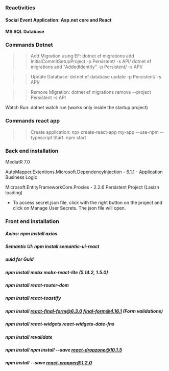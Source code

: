 ### Reactivities
#### Social Event Application: Asp.net core and React 

#### MS SQL Database


### Commands Dotnet

>> Add Migration using EF: dotnet ef migrations add InitialCommitSetupProject -p Persistent/ -s API/
>> dotnet ef migrations add "AddedIdentity" -p Persistent/ -s API/


>> Update Database: dotnet ef database update -p Persistent/ -s API/

>> Remove Migration: dotnet ef migrations remove --project Persistent -s API

Watch Run: dotnet watch run (works only inside the startup project)


### Commands react app
>> Create application: npx create-react-app my-app --use-npm --typescript
>> Start: npm start




### Back end installation
MediatR 7.0

AutoMapper.Extentions.Microsoft.DependencyInjection - 6.1.1 - Application Business Logic

Microsoft.EntityFrameworkCore.Proxies - 2.2.6 Persistent Project (Lasizn loading) 

* To access secret.json file, click with the right button on the project and click on Manage User Secrets. The json file will open.

### Front end installation
##### Axios: npm install axios
##### Semantic UI: npm install semantic-ui-react 
##### uuid for Guid
##### npm install mobx mobx-react-lite (5.14.2, 1.5.0)
##### npm install react-router-dom
##### npm install react-toastify
##### npm install react-final-form@6.3.0 final-form@4.16.1 (Form validations)
##### npm install react-widgets react-widgets-date-fns
##### npm install revalidate
##### npm install npm install --save react-dropzone@10.1.5
##### npm install --save react-cropper@1.2.0




